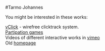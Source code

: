 #Tarmo Johannes

You might be interested in these works:

[vClick](vclick) - wirefree clicktrack system.		
[Partipation games](http://tarmo.uuu.ee/osaluskontserdid/index_en.html)		
Videos of different interactive works in [vimeo](https://vimeo.com/user6332949/videos)		
Old [homepage](http://tarmo.uuu.ee/index_vana.html)		

